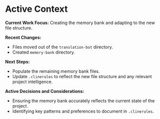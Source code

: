 # Active Context

**Current Work Focus:** Creating the memory bank and adapting to the new file structure.

**Recent Changes:**

*   Files moved out of the `translation-bot` directory.
*   Created `memory-bank` directory.

**Next Steps:**

*   Populate the remaining memory bank files.
*   Update `.clinerules` to reflect the new file structure and any relevant project intelligence.

**Active Decisions and Considerations:**

*   Ensuring the memory bank accurately reflects the current state of the project.
*   Identifying key patterns and preferences to document in `.clinerules`.
